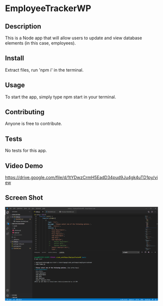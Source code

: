 # EmployeeTrackerWP

## Description
This is a Node app that will allow users to update and view database elements (in this case, employees).

## Install
Extract files, run 'npm i' in the terminal.

## Usage
To start the app, simply type npm start in your terminal. 

## Contributing
Anyone is free to contribute.

## Tests
No tests for this app.

## Video Demo
https://drive.google.com/file/d/1tYDwzCrmH5EadD34pud9Ju4gk4uTD1py/view

## Screen Shot
![GettingStarted](./assets/imgs/emptracker.png)